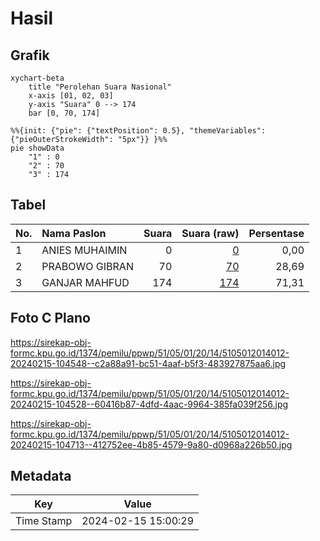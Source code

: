 # Hasil

## Grafik

```mermaid
xychart-beta
    title "Perolehan Suara Nasional"
    x-axis [01, 02, 03]
    y-axis "Suara" 0 --> 174
    bar [0, 70, 174]
```

```mermaid
%%{init: {"pie": {"textPosition": 0.5}, "themeVariables": {"pieOuterStrokeWidth": "5px"}} }%%
pie showData
    "1" : 0
    "2" : 70
    "3" : 174
```

## Tabel

| No. | Nama Paslon    | Suara | Suara (raw) | Persentase |
|:--- |:-------------- | -----:| -----------:| ----------:|
| 1   | ANIES MUHAIMIN | 0     | [0][p-1]    | 0,00       |
| 2   | PRABOWO GIBRAN | 70    | [70][p-2]   | 28,69      |
| 3   | GANJAR MAHFUD  | 174   | [174][p-3]  | 71,31      |


[p-1]: https://github.com/gigit-pemilu/pemilu-2024/blob/main/pilpres/hitung-suara/sub/51-bali/sub/05-klungkung/sub/01-nusa-penida/sub/2014-pejukutan/sub/012-tps/sub/paslon-1.txt
[p-2]: https://github.com/gigit-pemilu/pemilu-2024/blob/main/pilpres/hitung-suara/sub/51-bali/sub/05-klungkung/sub/01-nusa-penida/sub/2014-pejukutan/sub/012-tps/sub/paslon-2.txt
[p-3]: https://github.com/gigit-pemilu/pemilu-2024/blob/main/pilpres/hitung-suara/sub/51-bali/sub/05-klungkung/sub/01-nusa-penida/sub/2014-pejukutan/sub/012-tps/sub/paslon-3.txt

## Foto C Plano

https://sirekap-obj-formc.kpu.go.id/1374/pemilu/ppwp/51/05/01/20/14/5105012014012-20240215-104548--c2a88a91-bc51-4aaf-b5f3-483927875aa6.jpg

https://sirekap-obj-formc.kpu.go.id/1374/pemilu/ppwp/51/05/01/20/14/5105012014012-20240215-104528--60416b87-4dfd-4aac-9964-385fa039f256.jpg

https://sirekap-obj-formc.kpu.go.id/1374/pemilu/ppwp/51/05/01/20/14/5105012014012-20240215-104713--412752ee-4b85-4579-9a80-d0968a226b50.jpg


## Metadata

| Key        | Value               |
| ---------- | ------------------- |
| Time Stamp | 2024-02-15 15:00:29 |



